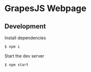 # GrapesJS  Webpage

## Development

Install dependencies

```sh
$ npm i
```

Start the dev server

```sh
$ npm start
```

